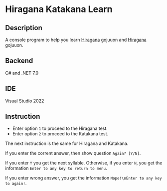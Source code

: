 # Hiragana Katakana Learn
## Description
A console program to help you learn [Hiragana](https://en.wikipedia.org/wiki/Hiragana "Article about Hiragana") gojuuon and [Hiragana](https://en.wikipedia.org/wiki/Katakana "Article about Katakana") gojuuon.

## Backend
C# and .NET 7.0

## IDE
Visual Studio 2022

## Instruction
- Enter option `1` to proceed to the Hiragana test.
- Enter option `2` to proceed to the Katakana test.

The next instruction is the same for Hiragana and Katakana.

If you enter the corrent answer, then show question `Again? [Y/N]`.

If you enter `Y` you get the next syllable. Otherwise, if you enter `N`, you get the information `Enter to any key to return to menu`.

If you enter wrong answer, you get the information `Nope!\nEnter to any key to again!`.